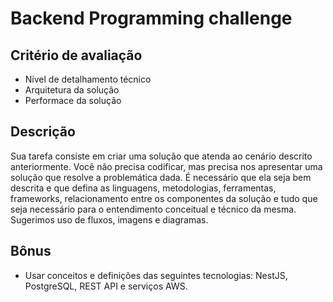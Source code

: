 # Backend Programming challenge

## Critério de avaliação

- Nível de detalhamento técnico
- Arquitetura da solução
- Performace da solução

## Descrição

Sua tarefa consiste em criar uma solução que atenda ao cenário descrito anteriormente. Você não precisa codificar, mas precisa nos apresentar uma solução que resolve a problemática dada. É necessário que ela seja bem descrita e que defina as linguagens, metodologias, ferramentas, frameworks, relacionamento entre os componentes da solução e tudo que seja necessário para o entendimento conceitual e técnico da mesma. Sugerimos uso de fluxos, imagens e diagramas.

## Bônus

- Usar conceitos e definições das seguintes tecnologias: NestJS, PostgreSQL, REST API e serviços AWS.

